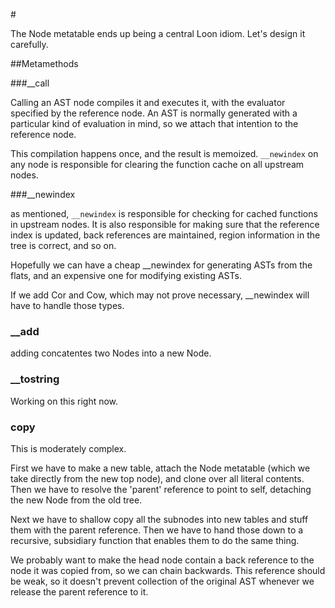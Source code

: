 #<Node>

The Node metatable ends up being a central Loon idiom. Let's design it carefully.

##Metamethods

###__call

Calling an AST node compiles it  and executes it, with the evaluator specified by the reference node. An AST is normally generated with a particular kind of evaluation in mind, so we attach that intention to the reference node. 

This compilation happens once, and the result is memoized. `__newindex` on any node is responsible for clearing the function cache on all upstream nodes. 

###__newindex

as mentioned, `__newindex` is responsible for checking for cached functions in upstream nodes. It is also responsible for making sure that the reference index is updated, back references are maintained, region information in the tree is correct, and so on. 

Hopefully we can have a cheap __newindex for generating ASTs from the flats, and an expensive one for modifying existing ASTs.

If we add Cor and Cow, which may not prove necessary, __newindex will have to handle those types. 

### __add

adding concatentes two Nodes into a new Node.

### __tostring

Working on this right now. 


### copy

This is moderately complex. 

First we have to make a new table, attach the Node metatable (which we take directly from the new top node), and clone over all literal contents. Then we have to resolve the 'parent' reference to point to self, detaching the new Node from the old tree. 

Next we have to shallow copy all the subnodes into new tables and stuff them with the parent reference. Then we have to hand those down to a recursive, subsidiary function that enables them to do the same thing.

We probably want to make the head node contain a back reference to the node it was copied from, so we can chain backwards. This reference should be weak, so it doesn't prevent collection of the original AST whenever we release the parent reference to it.  
